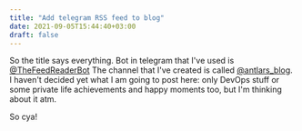 ```yaml
---
title: "Add telegram RSS feed to blog"
date: 2021-09-05T15:44:40+03:00
draft: false
---
```

So the title says everything. Bot in telegram that I've used is [@TheFeedReaderBot](https://t.me/TheFeedReaderBot)
The channel that I've created is called [@antlars_blog](https://t.me/antlars_blog). I haven't decided yet what 
I am going to post here: only DevOps stuff or some private life achievements and happy moments too, but I'm thinking about it atm. 

So cya!